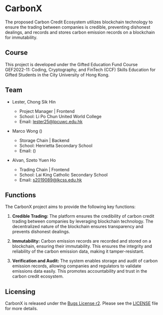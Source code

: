 # CarbonX

The proposed Carbon Credit Ecosystem utilizes blockchain technology to ensure the trading between companies is credible, preventing dishonest dealings, and records and stores carbon emission records on a blockchain for immutability. 

## Course
This project is developed under the Gifted Education Fund Course GEF2022-11: Coding, Cryptography, and FinTech (CCF) Skills Education for Gifted Students in the City University of Hong Kong.

## Team

- Lester, Chong Sik Hin
  - Project Manager | Frontend 
  - School: Li Po Chun United World College
  - Email: lester25@lpcuwc.edu.hk

- Marco Wong ()
  - Storage Chain | Backend 
  - School: Henrietta Secondary School
  - Email: ()

- Alvan, Szeto Yuen Ho
  - Trading Chain | Frontend
  - School: Lai King Catholic Secondary School
  - Email: s2019089@lkcss.edu.hk

## Functions

The CarbonX project aims to provide the following key functions:

1. **Credible Trading:** The platform ensures the credibility of carbon credit trading between companies by leveraging blockchain technology. The decentralized nature of the blockchain ensures transparency and prevents dishonest dealings.

2. **Immutability:** Carbon emission records are recorded and stored on a blockchain, ensuring their immutability. This ensures the integrity and reliability of the carbon emission data, making it tamper-resistant.

3. **Verification and Audit:** The system enables storage and audit of carbon emission records, allowing companies and regulators to validate emissions data easily. This promotes accountability and trust in the carbon credit ecosystem.

## Licensing

CarbonX is released under the [Bugs License r2](https://github.com/benlk/misc-licenses/blob/master/bugs-license.md). Please see the [LICENSE](LICENSE.md) file for more details.
